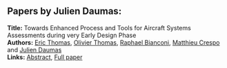 <h2>Papers by Julien Daumas:</h2>
<p>
<b>Title:</b> Towards Enhanced Process and Tools for Aircraft Systems Assessments during very Early Design Phase<br />
<b>Authors:</b> <a href="../authors/author_304.html">Eric Thomas</a>, <a href="../authors/author_305.html">Olivier Thomas</a>, <a href="../authors/author_29.html">Raphael Bianconi</a>, <a href="../authors/author_57.html">Matthieu Crespo</a> and <a href="../authors/author_62.html">Julien Daumas</a><br />
<b>Links:</b> <a href="../abstracts/abstract_90.pdf">Abstract</a>, <a href="../submissions/ecp15118831_ThomasThomasBianconiCrespoDaumas.pdf">Full paper</a>
</p>